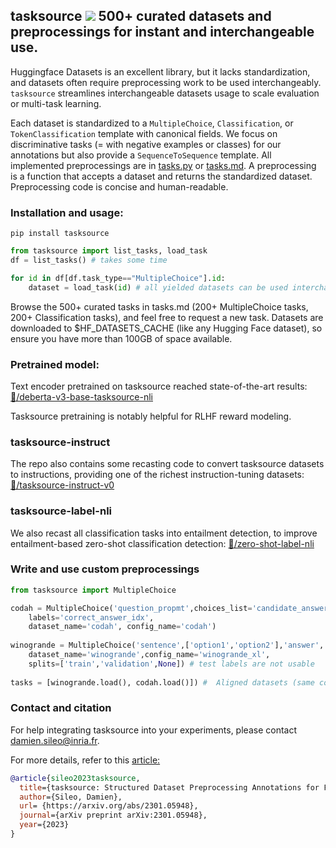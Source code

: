 ## tasksource ![](https://aeiljuispo.cloudimg.io/v7/https://s3.amazonaws.com/moonup/production/uploads/5fc0bcb41160c47d1d43856b/j06-U5e2Tifi2xOnTudqS.jpeg?w=20&h=20&f=face) 500+ curated datasets and preprocessings for instant and interchangeable use.

Huggingface Datasets is an excellent library, but it lacks standardization, and datasets often require preprocessing work to be used interchangeably.
`tasksource` streamlines interchangeable datasets usage to scale evaluation or multi-task learning.

Each dataset is standardized to a `MultipleChoice`, `Classification`, or `TokenClassification` template with canonical fields. We focus on discriminative tasks (= with negative examples or classes) for our annotations but also provide a `SequenceToSequence` template. All implemented preprocessings are in [tasks.py](https://github.com/sileod/tasksource/blob/main/src/tasksource/tasks.py) or [tasks.md](https://github.com/sileod/tasksource/blob/main/tasks.md). A preprocessing is a function that accepts a dataset and returns the standardized dataset. Preprocessing code is concise and human-readable.

### Installation and usage:
`pip install tasksource`
```python
from tasksource import list_tasks, load_task
df = list_tasks() # takes some time

for id in df[df.task_type=="MultipleChoice"].id:
    dataset = load_task(id) # all yielded datasets can be used interchangeably
```

Browse the 500+ curated tasks in tasks.md (200+ MultipleChoice tasks, 200+ Classification tasks), and feel free to request a new task. Datasets are downloaded to $HF_DATASETS_CACHE (like any Hugging Face dataset), so ensure you have more than 100GB of space available.

### Pretrained model:

Text encoder pretrained on tasksource reached state-of-the-art results: [🤗/deberta-v3-base-tasksource-nli](https://hf.co/sileod/deberta-v3-base-tasksource-nli)

Tasksource pretraining is notably helpful for RLHF reward modeling.

### tasksource-instruct

The repo also contains some recasting code to convert tasksource datasets to instructions, providing one of the richest instruction-tuning datasets:
[🤗/tasksource-instruct-v0](https://hf.co/datasets/tasksource/tasksource-instruct-v0)


### tasksource-label-nli

We also recast all classification tasks into entailment detection, to improve entailment-based zero-shot classification detection:
[🤗/zero-shot-label-nli](https://huggingface.co/datasets/tasksource/zero-shot-label-nli)

### Write and use custom preprocessings

```python
from tasksource import MultipleChoice

codah = MultipleChoice('question_propmt',choices_list='candidate_answers',
    labels='correct_answer_idx',
    dataset_name='codah', config_name='codah')
    
winogrande = MultipleChoice('sentence',['option1','option2'],'answer',
    dataset_name='winogrande',config_name='winogrande_xl',
    splits=['train','validation',None]) # test labels are not usable
    
tasks = [winogrande.load(), codah.load()]) #  Aligned datasets (same columns) can be used interchangably  
```

 ### Contact and citation
For help integrating tasksource into your experiments, please contact [damien.sileo@inria.fr](mailto:damien.sileo@inria.fr).

For more details, refer to this [article:](https://arxiv.org/abs/2301.05948) 
```bib
@article{sileo2023tasksource,
  title={tasksource: Structured Dataset Preprocessing Annotations for Frictionless Extreme Multi-Task Learning and Evaluation},
  author={Sileo, Damien},
  url= {https://arxiv.org/abs/2301.05948},
  journal={arXiv preprint arXiv:2301.05948},
  year={2023}
}
```
                                                                                                                                                                                                                                                                                                                                                                                                                                                                                                                                                                                                                                                                                                                                                                                                                                                     
